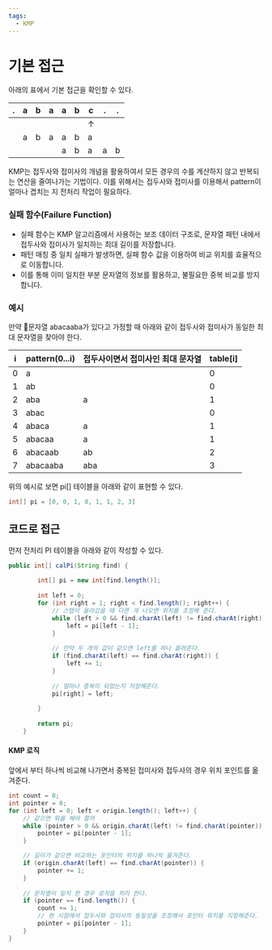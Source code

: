 ```yaml
---
tags:
  - KMP
---
```


# 기본 접근
아래의 표에서 기본 접근을 확인할 수 있다. 

| .   | a   | b   | a   | a   | b   | c   | .   | .   |
| --- | --- | --- | --- | --- | --- | --- | --- | --- |
|     |     |     |     |     |     | ↑   |     |     |
|     | a   | b   | a   | a   | b   | a   |     |     |
|     |     |     |     | a   | b   | a   | a   | b   |

KMP는 접두사와 접미사의 개념을 활용하여서 모든 경우의 수를 계산하지 않고 반복되는 연산을 줄여나가는 기법이다.
이를 위해서는 접두사와 접미사를 이용해서 pattern이 얼마나 겹치는 지 전처리 작업이 필요하다.

###  실패 함수(Failure Function)
- 실패 함수는 KMP 알고리즘에서 사용하는 보조 데이터 구조로, 문자열 패턴 내에서 접두사와 접미사가 일치하는 최대 길이를 저장합니다.
- 패턴 매칭 중 일치 실패가 발생하면, 실패 함수 값을 이용하여 비교 위치를 효율적으로 이동합니다.
- 이를 통해 이미 일치한 부분 문자열의 정보를 활용하고, 불필요한 중복 비교를 방지합니다.
### 예시 
만약 문자열 abacaaba가 있다고 가정할 때 아래와 같이 접두사와 접미사가 동일한 최대 문자열을 찾아야 한다.

| **i** | **pattern(0...i)** | **접두사이면서 접미사인 최대 문자열** | **table[i]** |
| ----- | ------------------ | ---------------------- | ------------ |
| 0     | a                  |                        | 0            |
| 1     | ab                 |                        | 0            |
| 2     | aba                | a                      | 1            |
| 3     | abac               |                        | 0            |
| 4     | abaca              | a                      | 1            |
| 5     | abacaa             | a                      | 1            |
| 6     | abacaab            | ab                     | 2            |
| 7     | abacaaba           | aba                    | 3            |
위의 예시로 보면 pi[] 테이블을 아래와 같이 표현할 수 있다.
```Java
int[] pi = [0, 0, 1, 0, 1, 1, 2, 3]
```

## 코드로 접근
먼저 전처리 PI 테이블을 아래와 같이 작성할 수 있다.
```Java
public int[] calPi(String find) {  
  
        int[] pi = new int[find.length()];  
  
        int left = 0;  
        for (int right = 1; right < find.length(); right++) {  
            // 스텝이 올라갔을 때 다른 게 나오면 위치를 조정해 준다. 
            while (left > 0 && find.charAt(left) != find.charAt(right)) {  
                left = pi[left - 1];  
            }  
  
            // 만약 두 개의 값이 같으면 left를 하나 올려준다.  
            if (find.charAt(left) == find.charAt(right)) {  
                left += 1;  
            }  
  
            // 얼마나 중복이 되었는지 저장해준다.
            pi[right] = left;  
  
        }  
  
        return pi;  
    }
```

#### KMP 로직
앞에서 부터 하나씩 비교해 나가면서 중복된 접미사와 접두사의 경우 위치 포인트를 옮겨준다.
```Java
int count = 0;  
int pointer = 0;  
for (int left = 0; left < origin.length(); left++) {  
    // 같으면 뭐를 해야 할까  
    while (pointer > 0 && origin.charAt(left) != find.charAt(pointer)) {  
        pointer = pi[pointer - 1];  
    }  

	// 길이가 같으면 비교하는 포인터의 위치를 하나씩 옮겨준다.
    if (origin.charAt(left) == find.charAt(pointer)) {  
        pointer += 1;  
    }  
  
    // 문자열이 일치 한 경우 로직을 처리 한다.
    if (pointer == find.length()) {  
        count += 1;  
        // 현 시점에서 접두사와 접미사의 동일성을 조정해서 포인터 위치를 지정해준다.
        pointer = pi[pointer - 1];  
    }  
}
```